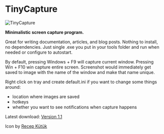 # TinyCapture

![TinyCapture](https://raw.githubusercontent.com/davidvidmar/TinyCapture/master/TinyCapture/TinyCapture.png)

**Minimalistic screen capture program.**

Great for writing documentation, articles, and blog posts.  Nothing to install, no dependencies. Just single .exe you put in your tools folder and run when needed or configure to autostart.

By default, pressing Windows + F9 will capture current window. Pressing Win + F10 win capture entire screen. Screenshot would immediately get saved to image with the name of the window and make that name unique.

Right click on tray and create default.ini if you want to change some things around:

- location where images are saved
- hotkeys
- whether you want to see notifications when capture happens

Latest download: [Version 1.1](https://github.com/davidvidmar/TinyCapture/releases/latest)

Icon by [Recep Kütük](https://www.iconfinder.com/icons/728925/computer_desktop_monitor_pc_screen_television_tv_icon)
